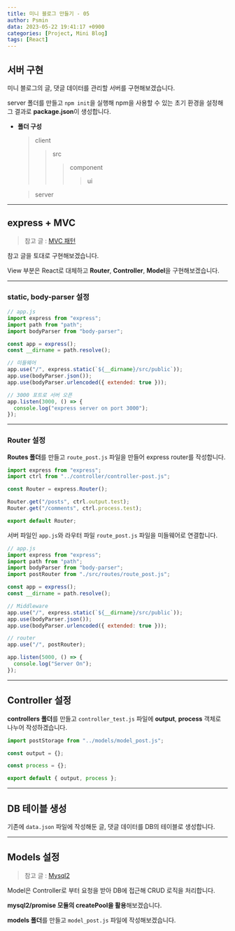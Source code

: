 ```yaml
---
title: 미니 블로그 만들기 - 05
author: Psmin
data: 2023-05-22 19:41:17 +0900
categories: [Project, Mini Blog]
tags: [React]
---
```


## 서버 구현

미니 블로그의 글, 댓글 데이터를 관리할 서버를 구현해보겠습니다.

server 폴더를 만들고 `npm init`을 실행해 npm을 사용할 수 있는 초기 환경을 설정해 그 결과로 **package.json**이 생성합니다.

- **폴더 구성**

  > client
  >
  > > src
  > >
  > > > component
  > > >
  > > > > ui

  > server

---

## express + MVC

> 참고 글 : [MVC 패턴](https://psmin1994.github.io/posts/mvc/)

참고 글을 토대로 구현해보겠습니다.

View 부분은 React로 대체하고 **Router**, **Controller**, **Model**을 구현해보겠습니다.

---

### static, body-parser 설정

```js
// app.js
import express from "express";
import path from "path";
import bodyParser from "body-parser";

const app = express();
const __dirname = path.resolve();

// 미들웨어
app.use("/", express.static(`${__dirname}/src/public`));
app.use(bodyParser.json());
app.use(bodyParser.urlencoded({ extended: true }));

// 3000 포트로 서버 오픈
app.listen(3000, () => {
  console.log("express server on port 3000");
});
```

---

### Router 설정

**Routes 폴더**를 만들고 `route_post.js` 파일을 만들어 express router를 작성합니다.

```js
import express from "express";
import ctrl from "../controller/controller-post.js";

const Router = express.Router();

Router.get("/posts", ctrl.output.test);
Router.get("/comments", ctrl.process.test);

export default Router;
```

서버 파일인 `app.js`와 라우터 파일 `route_post.js` 파일을 미들웨어로 연결합니다.

```js
// app.js
import express from "express";
import path from "path";
import bodyParser from "body-parser";
import postRouter from "./src/routes/route_post.js";

const app = express();
const __dirname = path.resolve();

// Middleware
app.use("/", express.static(`${__dirname}/src/public`));
app.use(bodyParser.json());
app.use(bodyParser.urlencoded({ extended: true }));

// router
app.use("/", postRouter);

app.listen(5000, () => {
  console.log("Server On");
});
```

---

## Controller 설정

**controllers 폴더**를 만들고 `controller_test.js` 파일에 **output**, **process** 객체로 나누어 작성하겠습니다.

```js
import postStorage from "../models/model_post.js";

const output = {};

const process = {};

export default { output, process };
```

---

## DB 테이블 생성

기존에 `data.json` 파일에 작성해둔 글, 댓글 데이터를 DB의 테이블로 생성합니다.

---

## Models 설정

> 참고 글 : [Mysql2](https://psmin1994.github.io/posts/mysql/)

Model은 Controller로 부터 요청을 받아 DB에 접근해 CRUD 로직을 처리합니다.

**mysql2/promise 모듈의 createPool을 활용**해보겠습니다.

**models 폴더**를 만들고 `model_post.js` 파일에 작성해보겠습니다.
